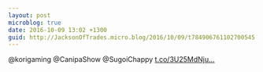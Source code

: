 ```yaml
---
layout: post
microblog: true
date: 2016-10-09 13:02 +1300
guid: http://JacksonOfTrades.micro.blog/2016/10/09/t784906761102700545.html
---
```

@korigaming @CanipaShow @SugoiChappy [t.co/3U25MdNju...](https://t.co/3U25MdNjuF)
